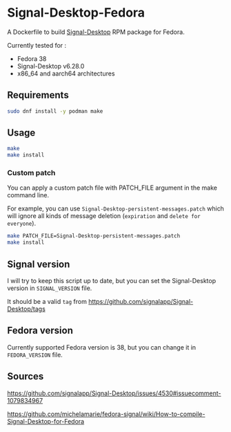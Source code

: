 # Signal-Desktop-Fedora

A Dockerfile to build [Signal-Desktop](https://github.com/signalapp/Signal-Desktop) RPM package for Fedora.

Currently tested for :

- Fedora 38
- Signal-Desktop v6.28.0
- x86_64 and aarch64 architectures

## Requirements

```bash
sudo dnf install -y podman make
```

## Usage

```bash
make
make install
```

### Custom patch

You can apply a custom patch file with PATCH_FILE argument in the make command line.

For example, you can use `Signal-Desktop-persistent-messages.patch` which will ignore all kinds of message deletion (`expiration` and `delete for everyone`).

```bash
make PATCH_FILE=Signal-Desktop-persistent-messages.patch
make install
```

## Signal version

I will try to keep this script up to date, but you can set the Signal-Desktop version in `SIGNAL_VERSION` file.

It should be a valid `tag` from <https://github.com/signalapp/Signal-Desktop/tags>

## Fedora version

Currently supported Fedora version is 38, but you can change it in `FEDORA_VERSION` file.

## Sources

<https://github.com/signalapp/Signal-Desktop/issues/4530#issuecomment-1079834967>

<https://github.com/michelamarie/fedora-signal/wiki/How-to-compile-Signal-Desktop-for-Fedora>
